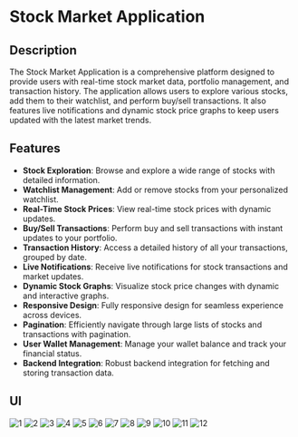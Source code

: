 # Stock Market Application

## Description

The Stock Market Application is a comprehensive platform designed to provide users with real-time stock market data, portfolio management, and transaction history. The application allows users to explore various stocks, add them to their watchlist, and perform buy/sell transactions. It also features live notifications and dynamic stock price graphs to keep users updated with the latest market trends.

## Features

- **Stock Exploration**: Browse and explore a wide range of stocks with detailed information.
- **Watchlist Management**: Add or remove stocks from your personalized watchlist.
- **Real-Time Stock Prices**: View real-time stock prices with dynamic updates.
- **Buy/Sell Transactions**: Perform buy and sell transactions with instant updates to your portfolio.
- **Transaction History**: Access a detailed history of all your transactions, grouped by date.
- **Live Notifications**: Receive live notifications for stock transactions and market updates.
- **Dynamic Stock Graphs**: Visualize stock price changes with dynamic and interactive graphs.
- **Responsive Design**: Fully responsive design for seamless experience across devices.
- **Pagination**: Efficiently navigate through large lists of stocks and transactions with pagination.
- **User Wallet Management**: Manage your wallet balance and track your financial status.
- **Backend Integration**: Robust backend integration for fetching and storing transaction data.

## UI 
![1](https://github.com/user-attachments/assets/a278aff0-a0a5-4f6b-a1a1-b08f7e5fcfa0)
![2](https://github.com/user-attachments/assets/523a81c0-f1fe-4b3a-a605-4c7bdcae1e96)
![3](https://github.com/user-attachments/assets/b85d1c7b-de56-4fa2-a272-7ce5ded3d6a2)
![4](https://github.com/user-attachments/assets/7a3ab3e9-5fae-4995-81bd-60d7385f9105)
![5](https://github.com/user-attachments/assets/fde621db-dc44-495e-8b75-48eaf231ff12)
![6](https://github.com/user-attachments/assets/35709c17-dfda-430d-a53a-e2993cc51d35)
![7](https://github.com/user-attachments/assets/e26f049b-46f7-4132-993d-783cc686b48e)
![8](https://github.com/user-attachments/assets/94951a75-a071-440a-b2b3-bbafd4b30359)
![9](https://github.com/user-attachments/assets/f270a847-764c-4b85-8a03-991594e73ead)
![10](https://github.com/user-attachments/assets/adc08abe-1e2d-4a2a-ad2d-fba4027140d0)
![11](https://github.com/user-attachments/assets/0b7c8ed2-814f-4f17-afb9-293a7ec03b7f)
![12](https://github.com/user-attachments/assets/118c6f57-dcd9-4386-89d0-e389d186c89d)


